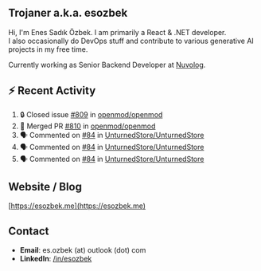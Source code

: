 ##  Trojaner a.k.a. esozbek
Hi, I'm Enes Sadık Özbek. I am primarily a React & .NET developer.  
I also occasionally do DevOps stuff and contribute to various generative AI projects in my free time.

Currently working as Senior Backend Developer at [Nuvolog](https://nuvolog.com/).

## :zap: Recent Activity

<!--START_SECTION:activity-->
1. 🔒 Closed issue [#809](https://github.com/openmod/openmod/issues/809) in [openmod/openmod](https://github.com/openmod/openmod)
2. 🎉 Merged PR [#810](https://github.com/openmod/openmod/pull/810) in [openmod/openmod](https://github.com/openmod/openmod)
3. 🗣 Commented on [#84](https://github.com/UnturnedStore/UnturnedStore/pull/84#issuecomment-1983704902) in [UnturnedStore/UnturnedStore](https://github.com/UnturnedStore/UnturnedStore)
4. 🗣 Commented on [#84](https://github.com/UnturnedStore/UnturnedStore/pull/84#issuecomment-1983700694) in [UnturnedStore/UnturnedStore](https://github.com/UnturnedStore/UnturnedStore)
5. 🗣 Commented on [#84](https://github.com/UnturnedStore/UnturnedStore/pull/84#issuecomment-1983681965) in [UnturnedStore/UnturnedStore](https://github.com/UnturnedStore/UnturnedStore)
<!--END_SECTION:activity-->

## Website / Blog
[https://esozbek.me](https://esozbek.me)

## Contact
- **Email**: es.ozbek (at) outlook (dot) com
- **LinkedIn**: [/in/esozbek](https://linkedin.com/in/esozbek)
